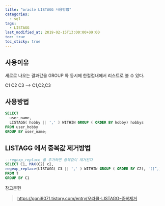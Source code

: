 ```yaml
---
title: "oracle LISTAGG 사용방법"
categories:
  - sql
tags:
  - LISTAGG
last_modified_at: 2019-02-15T13:00:00+09:00
toc: true
toc_sticky: true
---
```


## 사용이유
세로로 나오는 결과값을 GROUP 와 동시에 한컬럼내에서 리스트로 볼 수 있다.

C1
C2
C3
-->
C1,C2,C3

## 사용방법
```sql
SELECT
  user_name,
  LISTAGG( hobby || ',' ) WITHIN GROUP ( ORDER BY hobby) hobbys
FROM user_hobby
GROUP BY user_name;
```

## LISTAGG 에서 중복값 제거방법
```sql
--regexp_replace 를 추가하면 중복값이 제거된다
SELECT C1, MAX(C2) c2,
regexp_replace(LISTAGG( C3 || ',' ) WITHIN GROUP ( ORDER BY C2), '([^,]+)(,\1)+', '\1') c3
FROM T
GROUP BY C1
```

참고문헌
> https://goni9071.tistory.com/entry/오라클-LISTAGG-중복제거
